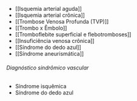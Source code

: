 - [[Isquemia arterial aguda]]
- [[Isquemia arterial crônica]]
- [[Trombose Venosa Profunda (TVP)]]
- [[Trombo x Êmbolo]]
- [[Tromboflebite superficial e flebotromboses]]
- [[Insuficiência venosa crônica]]
- [[Síndrome do dedo azul]]
- [[Síndrome aneurismática]]
###### Diagnóstico sindrômico vascular 
- Síndrome isquêmica
- Síndrome do dedo azul 